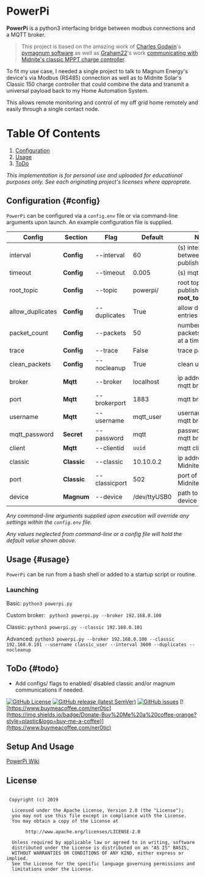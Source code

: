 PowerPi
=======

**PowerPi** is a python3 interfacing bridge between modbus connections and a MQTT broker.

>This project is based on the amazing work of [Charles Godwin](mailto:magnum@godwin.ca)'s [pymagnum software](https://github.com/CharlesGodwin/pymagnum) as well as [Graham22](https://github.com/graham22)'s work [communicating with Midnite's classic MPPT charge controller](https://github.com/graham22/ClassicMQTT).  

To fit my use case, I needed a single project to talk to Magnum Energy's device's via Modbus (RS485) connection as well as to Midnite Solar's Classic 150 charge controller that could combine the data and transmit a universal payload back to my Home Automation System.

This allows remote monitoring and control of my off grid home remotely and easily through a single contact node.
# Table Of Contents
1. [Configuration](#config)
2. [Usage](#usage)
3. [ToDo](#todo)

*This implementation is for personal use and uploaded for educational purposes only.  See each originating project's licenses where approprate.*

## Configuration {#config}

`PowerPi` can be configured via a `config.env` file or via command-line arguments upon launch.  An example configuration file is supplied.

Config | Section | Flag | Default | Notes
---|---|---|---|---
interval | **Config** | --interval | 60 | (s) interval between data publishing
timeout | **Config** | --timeout | 0.005 | (s) mqtt timeout
root_topic | **Config** | --topic | powerpi/ | root topic to publish to. **root_topic**/*device*
allow_duplicates | **Config** | --duplicates | True | allow duplicate entries
packet_count | **Config** | --packets | 50 | number of packets to scan at a time
trace | **Config** | --trace | False | trace packets
clean_packets | **Config** | --nocleanup | True | clean up packets.
broker | **Mqtt** | --broker | localhost | ip address of mqtt broker
port | **Mqtt** | --brokerport | 1883 | mqtt broker port
username | **Mqtt** | --username | mqtt_user | username to the mqtt broker
mqtt_password | **Secret** | --password | mqtt | password to the mqtt broker
client | **Mqtt** | --clientid | `uuid` | mqtt client id
classic | **Classic** | --classic | 10.10.0.2 | ip address of the Midnite Classic
port | **Classic** | --classicport | 502 | port of the Midnite Classic
device | **Magnum** | --device | /dev/ttyUSB0 | path to modbus device

*Any command-line arguments supplied upon execution will override any settings within the `config.env` file.*

*Any values neglected from command-line or a config file will hold the default value shown above.*

## Usage {#usage}
`PowerPi` can be run from a bash shell or added to a startup script or routine.

### Launching
Basic:
`python3 powerpi.py`

Custom broker:
` python3 powerpi.py --broker 192.168.0.100`

Classic:
`python3 powerpi.py --classic 192.168.0.101`

Advanced:
`python3 powerpi.py --broker 192.168.0.100 --classic 192.168.0.101 --username classic_user --interval 3600 --duplicates --nocleanup`

## ToDo {#todo}

* Add configs/ flags to enabled/ disabled classic and/or magnum communications if needed.

[![GitHub License](https://img.shields.io/github/license/RaggedPi/PowerPi?style=plastic&logo=github)](https://github.com/RaggedPi/PowerPi/LICENSE)
[![GitHub release (latest SemVer)](https://img.shields.io/github/v/release/RaggedPi/PowerPi?include_prereleases&style=plastic&logo=github)](https://github.com/RaggedPi/PowerPi/releases)
[![GitHub issues](https://img.shields.io/github/issues/RaggedPi/PowerPi?style=plastic&logo=github)](https://github.com/RaggedPi/PowerPi/issues)
[![https://www.buymeacoffee.com/ner0tic](https://img.shields.io/badge/Donate-Buy%20Me%20a%20coffee-orange?style=plastic&logo=buy-me-a-coffee)](https://www.buymeacoffee.com/ner0tic)

## Setup And Usage
[PowerPi Wiki](https://github.com/RaggedPi/PowerPi/wiki)

## License
```

 Copyright (c) 2019

  Licensed under the Apache License, Version 2.0 (the "License");
  you may not use this file except in compliance with the License.
  You may obtain a copy of the License at

       http://www.apache.org/licenses/LICENSE-2.0

  Unless required by applicable law or agreed to in writing, software
  distributed under the License is distributed on an "AS IS" BASIS,
  WITHOUT WARRANTIES OR CONDITIONS OF ANY KIND, either express or implied.
  See the License for the specific language governing permissions and
  limitations under the License.

```


